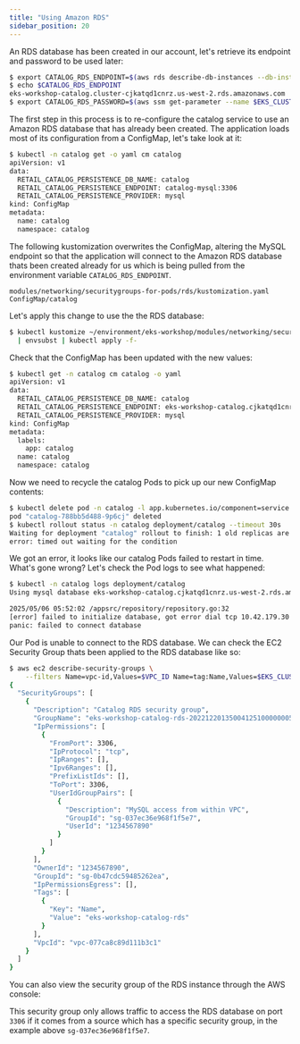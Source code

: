 ```yaml
---
title: "Using Amazon RDS"
sidebar_position: 20
---
```


An RDS database has been created in our account, let's retrieve its endpoint and password to be used later:

```bash
$ export CATALOG_RDS_ENDPOINT=$(aws rds describe-db-instances --db-instance-identifier $EKS_CLUSTER_NAME-catalog | jq -r '.DBInstances[0].Endpoint.Address')
$ echo $CATALOG_RDS_ENDPOINT
eks-workshop-catalog.cluster-cjkatqd1cnrz.us-west-2.rds.amazonaws.com
$ export CATALOG_RDS_PASSWORD=$(aws ssm get-parameter --name $EKS_CLUSTER_NAME-catalog-db --region $AWS_REGION --query "Parameter.Value" --output text --with-decryption)
```

The first step in this process is to re-configure the catalog service to use an Amazon RDS database that has already been created. The application loads most of its configuration from a ConfigMap, let's take look at it:

```bash
$ kubectl -n catalog get -o yaml cm catalog
apiVersion: v1
data:
  RETAIL_CATALOG_PERSISTENCE_DB_NAME: catalog
  RETAIL_CATALOG_PERSISTENCE_ENDPOINT: catalog-mysql:3306
  RETAIL_CATALOG_PERSISTENCE_PROVIDER: mysql
kind: ConfigMap
metadata:
  name: catalog
  namespace: catalog
```

The following kustomization overwrites the ConfigMap, altering the MySQL endpoint so that the application will connect to the Amazon RDS database thats been created already for us which is being pulled from the environment variable `CATALOG_RDS_ENDPOINT`.

```kustomization
modules/networking/securitygroups-for-pods/rds/kustomization.yaml
ConfigMap/catalog
```

Let's apply this change to use the the RDS database:

```bash
$ kubectl kustomize ~/environment/eks-workshop/modules/networking/securitygroups-for-pods/rds \
  | envsubst | kubectl apply -f-
```

Check that the ConfigMap has been updated with the new values:

```bash
$ kubectl get -n catalog cm catalog -o yaml
apiVersion: v1
data:
  RETAIL_CATALOG_PERSISTENCE_DB_NAME: catalog
  RETAIL_CATALOG_PERSISTENCE_ENDPOINT: eks-workshop-catalog.cjkatqd1cnrz.us-west-2.rds.amazonaws.com:3306
  RETAIL_CATALOG_PERSISTENCE_PROVIDER: mysql
kind: ConfigMap
metadata:
  labels:
    app: catalog
  name: catalog
  namespace: catalog
```

Now we need to recycle the catalog Pods to pick up our new ConfigMap contents:

```bash expectError=true
$ kubectl delete pod -n catalog -l app.kubernetes.io/component=service
pod "catalog-788bb5d488-9p6cj" deleted
$ kubectl rollout status -n catalog deployment/catalog --timeout 30s
Waiting for deployment "catalog" rollout to finish: 1 old replicas are pending termination...
error: timed out waiting for the condition
```

We got an error, it looks like our catalog Pods failed to restart in time. What's gone wrong? Let's check the Pod logs to see what happened:

```bash
$ kubectl -n catalog logs deployment/catalog
Using mysql database eks-workshop-catalog.cjkatqd1cnrz.us-west-2.rds.amazonaws.com:3306

2025/05/06 05:52:02 /appsrc/repository/repository.go:32
[error] failed to initialize database, got error dial tcp 10.42.179.30:3306: i/o timeout
panic: failed to connect database
```

Our Pod is unable to connect to the RDS database. We can check the EC2 Security Group thats been applied to the RDS database like so:

```bash
$ aws ec2 describe-security-groups \
    --filters Name=vpc-id,Values=$VPC_ID Name=tag:Name,Values=$EKS_CLUSTER_NAME-catalog-rds | jq '.'
{
  "SecurityGroups": [
    {
      "Description": "Catalog RDS security group",
      "GroupName": "eks-workshop-catalog-rds-20221220135004125100000005",
      "IpPermissions": [
        {
          "FromPort": 3306,
          "IpProtocol": "tcp",
          "IpRanges": [],
          "Ipv6Ranges": [],
          "PrefixListIds": [],
          "ToPort": 3306,
          "UserIdGroupPairs": [
            {
              "Description": "MySQL access from within VPC",
              "GroupId": "sg-037ec36e968f1f5e7",
              "UserId": "1234567890"
            }
          ]
        }
      ],
      "OwnerId": "1234567890",
      "GroupId": "sg-0b47cdc59485262ea",
      "IpPermissionsEgress": [],
      "Tags": [
        {
          "Key": "Name",
          "Value": "eks-workshop-catalog-rds"
        }
      ],
      "VpcId": "vpc-077ca8c89d111b3c1"
    }
  ]
}
```

You can also view the security group of the RDS instance through the AWS console:

<ConsoleButton url="https://console.aws.amazon.com/rds/home#database:id=eks-workshop-catalog;is-cluster=false" service="rds" label="Open RDS console"/>

This security group only allows traffic to access the RDS database on port `3306` if it comes from a source which has a specific security group, in the example above `sg-037ec36e968f1f5e7`.
